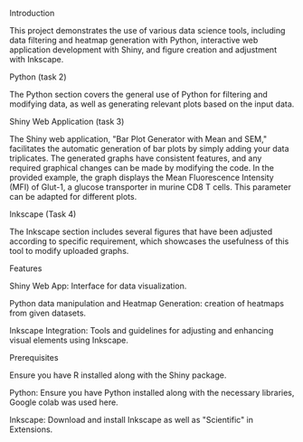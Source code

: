 Introduction

This project demonstrates the use of various data science tools, including data filtering and heatmap generation with Python, interactive web application development with Shiny, and figure creation and adjustment with Inkscape.

Python (task 2) 

The Python section covers the general use of Python for filtering and modifying data, as well as generating relevant plots based on the input data.

Shiny Web Application (task 3)

The Shiny web application, "Bar Plot Generator with Mean and SEM," facilitates the automatic generation of bar plots by simply adding your data triplicates. The generated graphs have consistent features, and any required graphical changes can be made by modifying the code. In the provided example, the graph displays the Mean Fluorescence Intensity (MFI) of Glut-1, a glucose transporter in murine CD8 T cells. This parameter can be adapted for different plots.

Inkscape (Task 4)

The Inkscape section includes several figures that have been adjusted according to specific requirement, which showcases the usefulness of this tool to modify uploaded graphs.

Features

Shiny Web App: Interface for data visualization.

Python data manipulation and Heatmap Generation: creation of heatmaps from given datasets.

Inkscape Integration: Tools and guidelines for adjusting and enhancing visual elements using Inkscape.

Prerequisites

Ensure you have R installed along with the Shiny package.

Python: Ensure you have Python installed along with the necessary libraries, Google colab was used here.

Inkscape: Download and install Inkscape as well as "Scientific" in Extensions.

